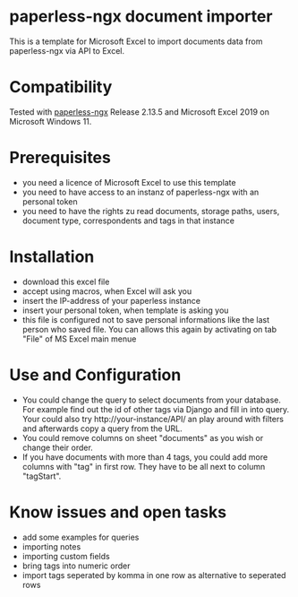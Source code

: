 # paperless-ngx document importer
This is a template for Microsoft Excel to import documents data from paperless-ngx via API to Excel.
# Compatibility
Tested with [paperless-ngx](https://github.com/paperless-ngx/paperless-ngx) Release 2.13.5 and Microsoft Excel 2019 on Microsoft Windows 11.
# Prerequisites
- you need a licence of Microsoft Excel to use this template
- you need to have access to an instanz of paperless-ngx with an personal token
- you need to have the rights zu read documents, storage paths, users, document type, correspondents and tags in that instance
# Installation
- download this excel file
- accept using macros, when Excel will ask you
- insert the IP-address of your paperless instance
- insert your personal token, when template is asking you
- this file is configured not to save personal informations like the last person who saved file. You can allows this again by activating on tab "File" of MS Excel main menue
# Use and Configuration
- You could change the query to select documents from your database. For example find out the id of other tags via Django and fill in into query. Your could also try http://your-instance/API/ an play around with filters and afterwards copy a query from the URL.
- You could remove columns on sheet "documents" as you wish or change their order.
- If you have documents with more than 4 tags, you could add more columns with "tag" in first row. They have to be all next to column "tagStart".
# Know issues and open tasks
- add some examples for queries
- importing notes
- importing custom fields
- bring tags into numeric order
- import tags seperated by komma in one row as alternative to seperated rows
